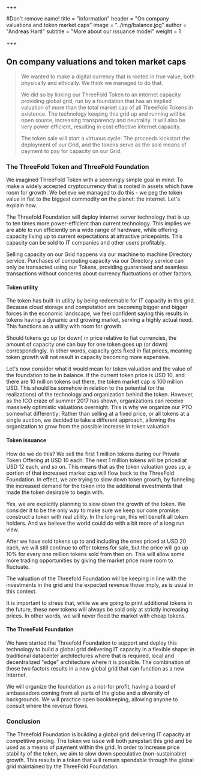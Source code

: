 +++

#Don't remove name!
title = "information"
header = "On company valuations and token market caps"
image = "../img/balance.jpg"
author = "Andreas Hartl"
subtitle = "More about our issuance model"
weight = 1

+++

On company valuations and token market caps
---
> We wanted to make a digital currency that is rooted in true value, both physically and ethically. We think we managed to do that.
>
> We did so by linking our ThreeFold Token to an internet capacity providing global grid, run by a foundation that has an implied valuation of more than the total market cap of all ThreeFold Tokens in existence. The technology keeping this grid up and running will be open source, increasing transparency and neutrality. It will also be very power efficient, resulting in cost effective internet capacity.
>
> The token sale will start a virtuous cycle: The proceeds kickstart the deployment of our Grid, and the tokens serve as the sole means of payment to pay for capacity on our Grid.

### The ThreeFold Token and ThreeFold Foundation

We imagined ThreeFold Token with a seemingly simple goal in mind: To make a widely accepted cryptocurrency that is rooted in assets which have room for growth. We believe we managed to do this - we peg the token value in fiat to the biggest commodity on the planet: the internet. Let's explain how.

The Threefold Foundation will deploy internet server technology that is up to ten times more power-efficient than current technology. This implies we are able to run efficiently on a wide range of hardware, while offering capacity living up to current expectations at attractive pricepoints. This capacity can be sold to IT companies and other users profitably.

Selling capacity on our Grid happens via our machine to machine Directory service. Purchases of computing capacity via our Directory service can only be transacted using our Tokens, providing guaranteed and seamless transactions without concerns about currency fluctuations or other factors.


#### Token utility

The token has built-in utility by being redeemable for IT capacity in this grid. Because cloud storage and computation are becoming bigger and bigger forces in the economic landscape, we feel confident saying this results in tokens having a dynamic and growing market, serving a highly actual need. This functions as a utility with room for growth.

Should tokens go up (or down) in price relative to fiat currencies, the amount of capacity one can buy for one token goes up (or down) correspondingly. In other words, capacity gets fixed in fiat prices, meaning token growth will not result in capacity becoming more expensive.

Let's now consider what it would mean for token valuation and the value of the foundation to be in balance. If the current token price is USD 10, and there are 10 million tokens out there, the token market cap is 100 million USD. This should be somehow in relation to the potential (or the realizations) of the technology and organization behind the token. However, as the ICO craze of summer 2017 has shown, organizations can receive massively optimistic valuations overnight. This is why we organize our PTO somewhat differently: Rather than selling at a fixed price, or all tokens at a single auction, we decided to take a different approach, allowing the organization to grow from the possible increase in token valuation.


#### Token issuance

How do we do this? We sell the first 1 million tokens during our Private Token Offering at USD 10 each. The next 1 million tokens will be priced at USD 12 each, and so on. This means that as the token valuation goes up, a portion of that increased market cap will flow back to the ThreeFold Foundation. In effect, we are trying to slow down token growth, by funneling the increased demand for the token into the additional investments that made the token desirable to begin with.

Yes, we are explicitly planning to slow down the growth of the token. We consider it to be the only way to make sure we keep our core promise: construct a token with real utility. In the long run, this will benefit all token holders. And we believe the world could do with a bit more of a long run view.

After we have sold tokens up to and including the ones priced at USD 20 each, we will still continue to offer tokens for sale, but the price will go up 10% for every one million tokens sold from then on. This will allow some more trading opportunities by giving the market price more room to fluctuate.

The valuation of the Threefold Foundation will be keeping in line with the investments in the grid and the expected revenue those imply, as is usual in this context.

It is important to stress that, while we are going to print additional tokens in the future, these new tokens will always be sold only at strictly increasing prices. In other words, we will never flood the market with cheap tokens.

#### The ThreeFold Foundation

We have started the Threefold Foundation to support and deploy this technology to build a global grid delivering IT capacity in a flexible shape: in traditional datacenter architectures where that is required, local and decentralized "edge" architecture where it is possible. The combination of these two factors results in a new global grid that can function as a new Internet.

We will organize the foundation as a not-for profit, having a board of ambassadors coming from all parts of the globe and a diversity of backgrounds. We will practice open bookkeeping, allowing anyone to consult where the revenue flows.


### Conclusion

The Threefold Foundation is building a global grid delivering IT capacity at competitive pricing. The token we issue will both jumpstart this grid and be used as a means of payment within the grid. In order to increase price stability of the token, we aim to slow down speculative (non-sustainable) growth. This results in a token that will remain spendable through the global grid maintained by the ThreeFold Foundation.
